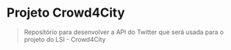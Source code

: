 # Projeto Crowd4City

> Repositório para desenvolver a API do Twitter que será usada para o projeto do LSI - Crowd4City
